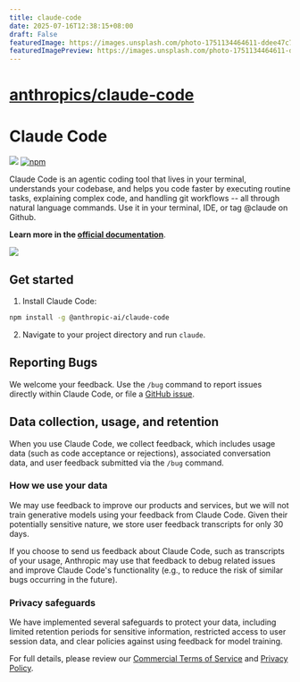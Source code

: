 ```yaml
---
title: claude-code
date: 2025-07-16T12:38:15+08:00
draft: False
featuredImage: https://images.unsplash.com/photo-1751134464611-ddee47c72c65?ixid=M3w0NjAwMjJ8MHwxfHJhbmRvbXx8fHx8fHx8fDE3NTI2NDA2MTZ8&ixlib=rb-4.1.0
featuredImagePreview: https://images.unsplash.com/photo-1751134464611-ddee47c72c65?ixid=M3w0NjAwMjJ8MHwxfHJhbmRvbXx8fHx8fHx8fDE3NTI2NDA2MTZ8&ixlib=rb-4.1.0
---
```


# [anthropics/claude-code](https://github.com/anthropics/claude-code)

# Claude Code

![](https://img.shields.io/badge/Node.js-18%2B-brightgreen?style=flat-square) [![npm]](https://www.npmjs.com/package/@anthropic-ai/claude-code)

[npm]: https://img.shields.io/npm/v/@anthropic-ai/claude-code.svg?style=flat-square

Claude Code is an agentic coding tool that lives in your terminal, understands your codebase, and helps you code faster by executing routine tasks, explaining complex code, and handling git workflows -- all through natural language commands. Use it in your terminal, IDE, or tag @claude on Github.

**Learn more in the [official documentation](https://docs.anthropic.com/en/docs/claude-code/overview)**.

<img src="./demo.gif" />

## Get started

1. Install Claude Code:

```sh
npm install -g @anthropic-ai/claude-code
```

2. Navigate to your project directory and run `claude`.

## Reporting Bugs

We welcome your feedback. Use the `/bug` command to report issues directly within Claude Code, or file a [GitHub issue](https://github.com/anthropics/claude-code/issues).

## Data collection, usage, and retention

When you use Claude Code, we collect feedback, which includes usage data (such as code acceptance or rejections), associated conversation data, and user feedback submitted via the `/bug` command.

### How we use your data

We may use feedback to improve our products and services, but we will not train generative models using your feedback from Claude Code. Given their potentially sensitive nature, we store user feedback transcripts for only 30 days.

If you choose to send us feedback about Claude Code, such as transcripts of your usage, Anthropic may use that feedback to debug related issues and improve Claude Code's functionality (e.g., to reduce the risk of similar bugs occurring in the future).

### Privacy safeguards

We have implemented several safeguards to protect your data, including limited retention periods for sensitive information, restricted access to user session data, and clear policies against using feedback for model training.

For full details, please review our [Commercial Terms of Service](https://www.anthropic.com/legal/commercial-terms) and [Privacy Policy](https://www.anthropic.com/legal/privacy).
